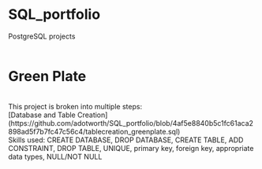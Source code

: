 # SQL_portfolio
PostgreSQL projects
<br>
<br>
# Green Plate
<br>
This project is broken into multiple steps:
<br>
[Database and Table Creation](https://github.com/adotworth/SQL_portfolio/blob/4af5e8840b5c1fc61aca2898ad5f7b7fc47c56c4/tablecreation_greenplate.sql)
<br>
Skills used: CREATE DATABASE, DROP DATABASE, CREATE TABLE, ADD CONSTRAINT, DROP TABLE, UNIQUE, primary key, foreign key, appropriate data types, NULL/NOT NULL
<br>
<br>
<br>
